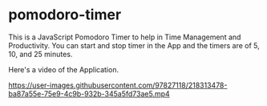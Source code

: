 ﻿# pomodoro-timer

This is a JavaScript Pomodoro Timer to help in Time Management and Productivity. 
You can start and stop timer in the App and the timers are of 5, 10, and 25 minutes.

Here's a video of the Application.

https://user-images.githubusercontent.com/97827118/218313478-ba87a55e-75e9-4c9b-932b-345a5fd73ae5.mp4
